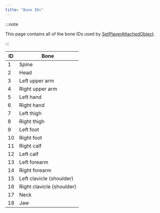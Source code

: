 ```yaml
---
title: "Bone IDs"
---
```


:::note

This page contains all of the bone IDs used by [SetPlayerAttachedObject](../functions/SetPlayerAttachedObject).

:::

| ID  | Bone                      |
| --- | ------------------------- |
| 1   | Spine                     |
| 2   | Head                      |
| 3   | Left upper arm            |
| 4   | Right upper arm           |
| 5   | Left hand                 |
| 6   | Right hand                |
| 7   | Left thigh                |
| 8   | Right thigh               |
| 9   | Left foot                 |
| 10  | Right foot                |
| 11  | Right calf                |
| 12  | Left calf                 |
| 13  | Left forearm              |
| 14  | Right forearm             |
| 15  | Left clavicle (shoulder)  |
| 16  | Right clavicle (shoulder) |
| 17  | Neck                      |
| 18  | Jaw                       |
